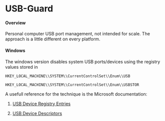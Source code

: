 # USB-Guard

#### Overview

Personal computer USB port management, not intended for scale. The approach is a little different on every platform.

#### Windows

The windows version disables system USB ports/devices using the registry values stored in 

```
HKEY_LOCAL_MACHINE\\SYSTEM\\CurrentControlSet\\Enum\\USB

HKEY_LOCAL_MACHINE\\SYSTEM\\CurrentControlSet\\Enum\\USBSTOR
```

A usefull reference for the technique is the Microsoft documentation:

1. [USB Device Registry Entries](https://msdn.microsoft.com/en-us/library/windows/hardware/jj649944(v=vs.85).aspx)

2. [USB Device Descriptors](https://msdn.microsoft.com/en-us/library/windows/hardware/ff539283(v=vs.85).aspx)
